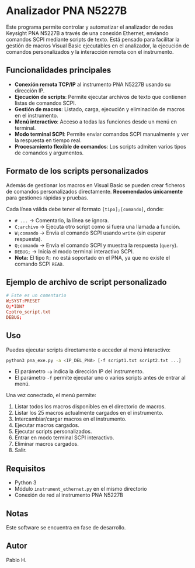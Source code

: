 # Analizador PNA N5227B

Este programa permite controlar y automatizar el analizador de redes Keysight PNA N5227B a través de una conexión Ethernet, enviando comandos SCPI mediante scripts de texto. Está pensado para facilitar la gestión de macros Visual Basic ejecutables en el analizador, la ejecución de comandos personalizados y la interacción remota con el instrumento.

## Funcionalidades principales

- **Conexión remota TCP/IP** al instrumento PNA N5227B usando su dirección IP.
- **Ejecución de scripts**: Permite ejecutar archivos de texto que contienen listas de comandos SCPI.
- **Gestión de macros**: Listado, carga, ejecución y eliminación de macros en el instrumento.
- **Menú interactivo**: Acceso a todas las funciones desde un menú en terminal.
- **Modo terminal SCPI**: Permite enviar comandos SCPI manualmente y ver la respuesta en tiempo real.
- **Procesamiento flexible de comandos**: Los scripts admiten varios tipos de comandos y argumentos.

## Formato de los scripts personalizados

Además de gestionar los macros en Visual Basic se pueden crear ficheros de comandos personalizados directamente. **Recomendados únicamente** para gestiones rápidas y pruebas.

Cada línea válida debe tener el formato `[tipo];[comando]`, donde:

- `# ...` → Comentario, la línea se ignora.
- `C;archivo` → Ejecuta otro script como si fuera una llamada a función.
- `W;comando` → Envía el comando SCPI usando `write` (sin esperar respuesta).
- `Q;comando` → Envía el comando SCPI y muestra la respuesta (`query`).
- `DEBUG;` → Inicia el modo terminal interactivo SCPI.
- **Nota:** El tipo `R;` no está soportado en el PNA, ya que no existe el comando SCPI `READ`.

## Ejemplo de archivo de script personalizado

```cnf
# Este es un comentario
W;SYST:PRESET
Q;*IDN?
C;otro_script.txt
DEBUG;
```

## Uso

Puedes ejecutar scripts directamente o acceder al menú interactivo:

```bash
python3 pna_exe.py -a <IP_DEL_PNA> [-f script1.txt script2.txt ...]
```

- El parámetro `-a` indica la dirección IP del instrumento.
- El parámetro `-f` permite ejecutar uno o varios scripts antes de entrar al menú.

Una vez conectado, el menú permite:

1. Listar todos los macros disponibles en el directorio de macros.
2. Listar los 25 macros actualmente cargados en el instrumento.
3. Intercambiar/cargar macros en el instrumento.
4. Ejecutar macros cargados.
5. Ejecutar scripts personalizados.
6. Entrar en modo terminal SCPI interactivo.
7. Eliminar macros cargados.
0. Salir.

## Requisitos

- Python 3
- Módulo `instrument_ethernet.py` en el mismo directorio
- Conexión de red al instrumento PNA N5227B

## Notas

Este software se encuentra en fase de desarrollo.

## Autor

Pablo H.

